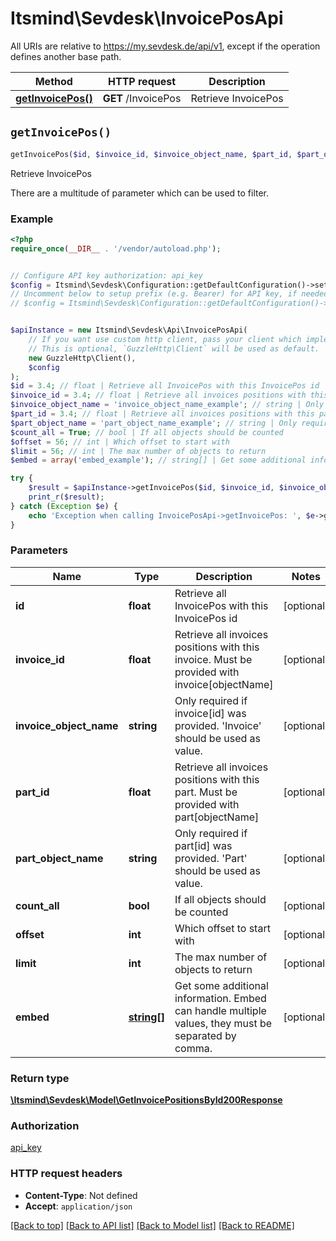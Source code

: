 # Itsmind\Sevdesk\InvoicePosApi

All URIs are relative to https://my.sevdesk.de/api/v1, except if the operation defines another base path.

| Method | HTTP request | Description |
| ------------- | ------------- | ------------- |
| [**getInvoicePos()**](InvoicePosApi.md#getInvoicePos) | **GET** /InvoicePos | Retrieve InvoicePos |


## `getInvoicePos()`

```php
getInvoicePos($id, $invoice_id, $invoice_object_name, $part_id, $part_object_name, $count_all, $offset, $limit, $embed): \Itsmind\Sevdesk\Model\GetInvoicePositionsById200Response
```

Retrieve InvoicePos

There are a multitude of parameter which can be used to filter.

### Example

```php
<?php
require_once(__DIR__ . '/vendor/autoload.php');


// Configure API key authorization: api_key
$config = Itsmind\Sevdesk\Configuration::getDefaultConfiguration()->setApiKey('Authorization', 'YOUR_API_KEY');
// Uncomment below to setup prefix (e.g. Bearer) for API key, if needed
// $config = Itsmind\Sevdesk\Configuration::getDefaultConfiguration()->setApiKeyPrefix('Authorization', 'Bearer');


$apiInstance = new Itsmind\Sevdesk\Api\InvoicePosApi(
    // If you want use custom http client, pass your client which implements `GuzzleHttp\ClientInterface`.
    // This is optional, `GuzzleHttp\Client` will be used as default.
    new GuzzleHttp\Client(),
    $config
);
$id = 3.4; // float | Retrieve all InvoicePos with this InvoicePos id
$invoice_id = 3.4; // float | Retrieve all invoices positions with this invoice. Must be provided with invoice[objectName]
$invoice_object_name = 'invoice_object_name_example'; // string | Only required if invoice[id] was provided. 'Invoice' should be used as value.
$part_id = 3.4; // float | Retrieve all invoices positions with this part. Must be provided with part[objectName]
$part_object_name = 'part_object_name_example'; // string | Only required if part[id] was provided. 'Part' should be used as value.
$count_all = True; // bool | If all objects should be counted
$offset = 56; // int | Which offset to start with
$limit = 56; // int | The max number of objects to return
$embed = array('embed_example'); // string[] | Get some additional information. Embed can handle multiple values, they must be separated by comma.

try {
    $result = $apiInstance->getInvoicePos($id, $invoice_id, $invoice_object_name, $part_id, $part_object_name, $count_all, $offset, $limit, $embed);
    print_r($result);
} catch (Exception $e) {
    echo 'Exception when calling InvoicePosApi->getInvoicePos: ', $e->getMessage(), PHP_EOL;
}
```

### Parameters

| Name | Type | Description  | Notes |
| ------------- | ------------- | ------------- | ------------- |
| **id** | **float**| Retrieve all InvoicePos with this InvoicePos id | [optional] |
| **invoice_id** | **float**| Retrieve all invoices positions with this invoice. Must be provided with invoice[objectName] | [optional] |
| **invoice_object_name** | **string**| Only required if invoice[id] was provided. &#39;Invoice&#39; should be used as value. | [optional] |
| **part_id** | **float**| Retrieve all invoices positions with this part. Must be provided with part[objectName] | [optional] |
| **part_object_name** | **string**| Only required if part[id] was provided. &#39;Part&#39; should be used as value. | [optional] |
| **count_all** | **bool**| If all objects should be counted | [optional] |
| **offset** | **int**| Which offset to start with | [optional] |
| **limit** | **int**| The max number of objects to return | [optional] |
| **embed** | [**string[]**](../Model/string.md)| Get some additional information. Embed can handle multiple values, they must be separated by comma. | [optional] |

### Return type

[**\Itsmind\Sevdesk\Model\GetInvoicePositionsById200Response**](../Model/GetInvoicePositionsById200Response.md)

### Authorization

[api_key](../../README.md#api_key)

### HTTP request headers

- **Content-Type**: Not defined
- **Accept**: `application/json`

[[Back to top]](#) [[Back to API list]](../../README.md#endpoints)
[[Back to Model list]](../../README.md#models)
[[Back to README]](../../README.md)
